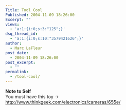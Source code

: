 ```yaml
---
Title: Tool Cool
Published: 2004-11-09 18:26:00
Excerpt: ""
views:
  - 'a:1:{i:0;s:3:"125";}'
dsq_thread_id:
  - 'a:1:{i:0;s:10:"3579421626";}'
author:
  - Marc LaFleur
post_date:
  - 2004-11-09 18:26:00
post_excerpt:
  - ""
permalink:
  - /tool-cool/
---
```

<div class="Section1"> <p><b><span style='; font-weight:bold'>Note to Self</span></b><br /> You must have this toy -&gt; <a href="http://www.thinkgeek.com/electronics/cameras/655e/">http://www.thinkgeek.com/electronics/cameras/655e/</a></p> <p>&nbsp;</p> <p>&nbsp;</p></div>